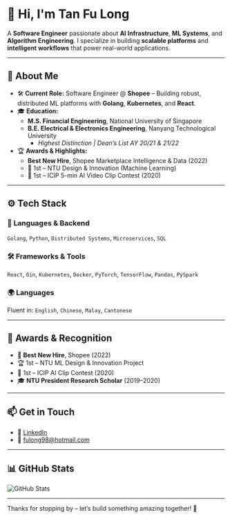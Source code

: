 # 👋 Hi, I'm **Tan Fu Long**

A **Software Engineer** passionate about **AI Infrastructure**, **ML Systems**, and **Algorithm Engineering**. I specialize in building **scalable platforms** and **intelligent workflows** that power real-world applications.

---

## 💼 About Me

- 🛠️ **Current Role:** Software Engineer @ **Shopee** – Building robust, distributed ML platforms with **Golang**, **Kubernetes**, and **React**.
- 🎓 **Education:**  
  - **M.S. Financial Engineering**, National University of Singapore  
  - **B.E. Electrical & Electronics Engineering**, Nanyang Technological University  
    - *Highest Distinction | Dean’s List AY 20/21 & 21/22*
- 🏆 **Awards & Highlights:**  
  - **Best New Hire**, Shopee Marketplace Intelligence & Data (2022)  
  - 🥇 1st – NTU Design & Innovation (Machine Learning)  
  - 🥇 1st – ICIP 5-min AI Video Clip Contest (2020)

---

## ⚙️ Tech Stack

### 🧠 **Languages & Backend**
`Golang`, `Python`, `Distributed Systems`, `Microservices`, `SQL`

### 🛠️ **Frameworks & Tools**
`React`, `Gin`, `Kubernetes`, `Docker`, `PyTorch`, `TensorFlow`, `Pandas`, `PySpark`

### 🌍 **Languages**
Fluent in: `English`, `Chinese`, `Malay`, `Cantonese`

---

## 🏅 Awards & Recognition

- 🥇 **Best New Hire**, Shopee (2022)  
- 🏆 1st – NTU ML Design & Innovation Project  
- 🥇 1st – ICIP AI Clip Contest (2020)  
- 🎓 **NTU President Research Scholar** (2019–2020)

---

## 📫 Get in Touch

- 🔗 [LinkedIn](https://www.linkedin.com/in/tanfulong)  
- 📧 [fulong98@hotmail.com](mailto:fulong98@hotmail.com)

---

## 📊 GitHub Stats

![GitHub Stats](https://github-readme-stats.vercel.app/api?username=yourusername&show_icons=true&theme=radical)

---

Thanks for stopping by – let’s build something amazing together! 🚀
